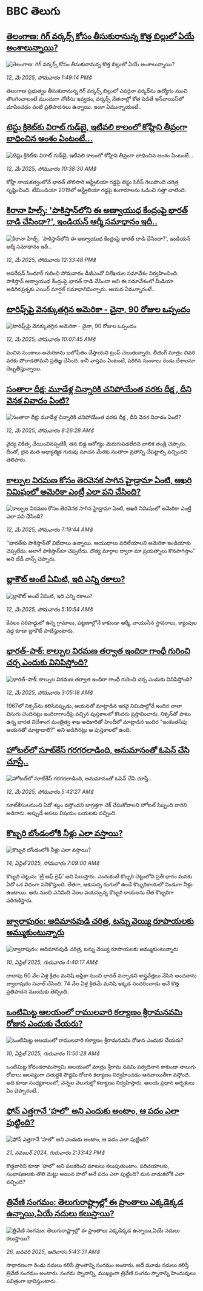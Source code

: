 # BBC తెలుగు## [తెలంగాణ: గిగ్ వర్కర్స్ కోసం  తీసుకురానున్న కొత్త బిల్లులో ఏయే అంశాలున్నాయి?](https://www.bbc.com/telugu/articles/cm2k3e2r7weo?at_campaign=githubrss)![తెలంగాణ: గిగ్ వర్కర్స్ కోసం  తీసుకురానున్న కొత్త బిల్లులో ఏయే అంశాలున్నాయి?](https://ichef.bbci.co.uk/ace/standard/240/cpsprodpb/567c/live/bdcbe820-2f33-11f0-8bc1-7df2ca6d41e7.png)_12, మే 2025, సోమవారం 1:49:14 PMకి_తెలంగాణ ప్రభుత్వం తీసుకురానున్న గిగ్ వర్కర్స్‌ బిల్లులో ఎవరైనా వర్కర్‌ను ఉద్యోగం నుంచి తొలగించాలంటే ముందుగా నోటీసు ఇవ్వడం, వర్కర్స్‌ వేతనాల్లో కోత పెడితే ఇన్‌వాయిస్‌లో చూపించడం వంటి ప్రతిపాదనలు ఉన్నాయి. ఇంకా ఏమున్నాయంటే..## [టెస్టు క్రికెట్‌కు విరాట్ గుడ్‌బై, ఇటీవలి కాలంలో కోహ్లీని తీవ్రంగా బాధించిన అంశం ఏంటంటే...](https://www.bbc.com/telugu/articles/c991rgx729no?at_campaign=githubrss)![టెస్టు క్రికెట్‌కు విరాట్ గుడ్‌బై, ఇటీవలి కాలంలో కోహ్లీని తీవ్రంగా బాధించిన అంశం ఏంటంటే...](https://ichef.bbci.co.uk/ace/standard/240/cpsprodpb/3278/live/de4f2250-2f07-11f0-b26b-ab62c890638b.jpg)_12, మే 2025, సోమవారం 10:38:30 AMకి_కోహ్లీ నాయకత్వంలోనే భారత్ తొలిసారి ఆస్ట్రేలియా గడ్డపై టెస్టు సిరీస్ గెలుపొంది చరిత్ర సృష్టించింది. టీమిండియా 2019లో ఆస్ట్రేలియా గడ్డపై కంగారూలను ఓడించి సత్తా చాటింది.## [కిరానా హిల్స్‌: 'పాకిస్తాన్‌లోని ఈ అణ్వాయుధ కేంద్రంపై భారత్ దాడి చేసిందా?', ఇండియన్ ఆర్మీ సమాధానం ఇదీ..](https://www.bbc.com/telugu/articles/c20n61leep6o?at_campaign=githubrss)![కిరానా హిల్స్‌: 'పాకిస్తాన్‌లోని ఈ అణ్వాయుధ కేంద్రంపై భారత్ దాడి చేసిందా?', ఇండియన్ ఆర్మీ సమాధానం ఇదీ..](https://ichef.bbci.co.uk/ace/standard/240/cpsprodpb/de64/live/a7634d80-2f1f-11f0-8f57-b7237f6a66e6.jpg)_12, మే 2025, సోమవారం 12:33:48 PMకి_ఆపరేషన్ సిందూర్ గురించి సోమవారం డీజీఎంవో విలేఖరుల సమావేశం నిర్వహించింది. పాకిస్తాన్ అణ్వాయుధ కేంద్రంపై భారత్ దాడి చేసిందా అని ఈ సమావేశంలో మీడియా అడిగినప్రశ్నకు ఎయిర్ మార్షల్ సమాధానిమిచ్చారు. ఆయన ఏమన్నారంటే..## [టారిఫ్స్‌పై వెనక్కుతగ్గిన అమెరికా - చైనా, 90 రోజుల ఒప్పందం](https://www.bbc.com/telugu/articles/c5y53jgpv8do?at_campaign=githubrss)![టారిఫ్స్‌పై వెనక్కుతగ్గిన అమెరికా - చైనా, 90 రోజుల ఒప్పందం](https://ichef.bbci.co.uk/ace/standard/240/cpsprodpb/dbb3/live/7e5585e0-2f18-11f0-ab5d-c5134b2cbca6.jpg)_12, మే 2025, సోమవారం 10:07:45 AMకి_పెంచిన సుంకాలు అమెరికాను బలోపేతం చేస్తాయని ట్రంప్ చెబుతున్నారు. బీజింగ్ మాత్రం చివరి వరకు పోరాడతామని ప్రతిజ్ఞ చేసింది. కానీ వాస్తవం ఏంటంటే, పెరిగిన సుంకాలు రెండు దేశాలనూ దెబ్బతీస్తున్నాయి.## [సంతారా దీక్ష: మూడేళ్ల చిన్నారికి  చనిపోయేంత వరకు దీక్ష , దీని వెనక వివాదం ఏంటి?](https://www.bbc.com/telugu/articles/c9wgk2dpnjvo?at_campaign=githubrss)![సంతారా దీక్ష: మూడేళ్ల చిన్నారికి  చనిపోయేంత వరకు దీక్ష , దీని వెనక వివాదం ఏంటి?](https://ichef.bbci.co.uk/ace/standard/240/cpsprodpb/f5f2/live/5ece3660-2e1c-11f0-b26b-ab62c890638b.jpg)_12, మే 2025, సోమవారం 8:26:28 AMకి_వైద్య చికిత్స చేయించినప్పటికీ, తన బిడ్డ ఆరోగ్యం మెరుగుపడలేదని బాలిక తండ్రి  చెప్పారు. దీంతో, జైన మత ఆధ్యాత్మిక గురువు సూచన మేరకు సంతారా వ్రతాన్ని చేపట్టాల్సి వచ్చిందని తెలిపారు.## [కాల్పుల విరమణ కోసం తెరవెనక సాగిన హైడ్రామా ఏంటి, ఆఖరి నిమిషంలో అమెరికా ఎంట్రీ ఎలా పని చేసింది?](https://www.bbc.com/telugu/articles/cp85e8n77l9o?at_campaign=githubrss)![కాల్పుల విరమణ కోసం తెరవెనక సాగిన హైడ్రామా ఏంటి, ఆఖరి నిమిషంలో అమెరికా ఎంట్రీ ఎలా పని చేసింది?](https://ichef.bbci.co.uk/ace/standard/240/cpsprodpb/559e/live/3a30eb90-2f02-11f0-8ff1-59f5dcf8e9f5.jpg)_12, మే 2025, సోమవారం 7:19:44 AMకి_‘‘భారత్‌కు పాకిస్తాన్‌తో విభేదాలు ఉన్నాయి. ఆయుధాలు వదిలేయాలని అమెరికా ఇండియాకు చెప్పలేదు. అలాగే పాకిస్తాన్‌కూ చెప్పలేదు.  దౌత్య మార్గాల ద్వారా మా ప్రయత్నాలు కొనసాగిస్తాం’’ అని  జేడీ వాన్స్ చెప్పారు.## [బ్లాకౌట్ అంటే ఏమిటి, ఇది ఎన్ని రకాలు?](https://www.bbc.com/telugu/articles/cy9047eql71o?at_campaign=githubrss)![బ్లాకౌట్ అంటే ఏమిటి, ఇది ఎన్ని రకాలు?](https://ichef.bbci.co.uk/ace/standard/240/cpsprodpb/0d7a/live/8a4af690-2ef1-11f0-b26b-ab62c890638b.jpg)_12, మే 2025, సోమవారం 5:10:54 AMకి_కేవలం సరిహద్దులో ఉన్న గ్రామాలు, పట్టణాల్లోనే కాకుండా ఆర్మీ, వాయుసేన స్థావరాలు, క్యాంపుల వద్ద కూడా బ్లాకౌట్ పాటిస్తుంటారు.## [భారత్-పాక్: కాల్పుల విరమణ తర్వాత ఇందిరా గాంధీ గురించి చర్చ ఎందుకు వినిపిస్తోంది? ](https://www.bbc.com/telugu/articles/c9q0lgvngryo?at_campaign=githubrss)![భారత్-పాక్: కాల్పుల విరమణ తర్వాత ఇందిరా గాంధీ గురించి చర్చ ఎందుకు వినిపిస్తోంది? ](https://ichef.bbci.co.uk/ace/standard/240/cpsprodpb/2833/live/89396420-2e70-11f0-b26b-ab62c890638b.png)_12, మే 2025, సోమవారం 3:05:18 AMకి_1967లో నిక్సన్‌ను కలిసినప్పుడు, ఆయనతో మాట్లాడిన ఇరవై నిమిషాల్లోనే ఇందిర చాలా విసుగు చెందినట్లు ఇందిరాగాంధీపై వచ్చిన పుస్తకాలలో కొందరు ప్రస్తావించారు. నిక్సన్‌తో పాటు ఉన్న భారత విదేశాంగ మంత్రిత్వ శాఖ అధికారితో హిందీలో మాట్లాడిన ఇందిర "ఇంకెంతసేపు ఆయనతో మాట్లాడాలి?" అని అడిగినట్లు ఆ పుస్తకాలలో ఉంది.## [హోటల్‌లో సూట్‌కేస్ గరగరలాడింది, అనుమానంతో ఓపెన్ చేసి చూస్తే..](https://www.bbc.com/telugu/articles/c5y5x504n3po?at_campaign=githubrss)![హోటల్‌లో సూట్‌కేస్ గరగరలాడింది, అనుమానంతో ఓపెన్ చేసి చూస్తే..](https://ichef.bbci.co.uk/ace/standard/240/cpsprodpb/6732/live/cade7580-2ef4-11f0-a1ff-d9949b05c459.jpg)_12, మే 2025, సోమవారం 5:42:27 AMకి_సూట్‌కేసులనుంచి ఏదో శబ్దం వస్తోందని జాగ్రత్తగా చెక్ చేసుకోవాలని హోటల్ సిబ్బంది వారిని అడిగారు. అప్పుడే అసలు విషయం బయటకు వచ్చింది.## [కొబ్బరి బోండంలోకి నీళ్లు ఎలా వస్తాయి?](https://www.bbc.com/telugu/articles/czjn4mzxxy8o?at_campaign=githubrss)![కొబ్బరి బోండంలోకి నీళ్లు ఎలా వస్తాయి?](https://ichef.bbci.co.uk/ace/standard/240/cpsprodpb/46c5/live/684a55e0-18fd-11f0-8b11-7756b7b808cc.jpg)_14, ఏప్రిల్ 2025, సోమవారం 7:09:00 AMకి_కొబ్బరి చెట్టును 'ట్రీ ఆఫ్ లైఫ్' అని పిలుస్తారు. ఎందుకంటే కొబ్బరి చెట్టులోని ప్రతీ భాగం మనకు ఏదో ఒక విధంగా పనికొస్తుంది. లేతగా, ఆకుపచ్చ రంగులో ఉండే కొబ్బరికాయలో నిండుగా నీళ్లు ఉంటాయి. ఆరు నుంచి ఎనిమిది నెలల వయస్సున్న కొబ్బరి కాయలను లేత కొబ్బరిగా పరిగణిస్తారు.## [జ్వాలాపురం: ఆదిమానవుడి చరిత్ర, టన్ను వెయ్యి రూపాయలకు అమ్ముకుంటున్నారు ](https://www.bbc.com/telugu/articles/creqqnwdd5qo?at_campaign=githubrss)![జ్వాలాపురం: ఆదిమానవుడి చరిత్ర, టన్ను వెయ్యి రూపాయలకు అమ్ముకుంటున్నారు ](https://ichef.bbci.co.uk/ace/standard/240/cpsprodpb/765e/live/b472e2d0-15b4-11f0-842b-a7355694993d.jpg)_10, ఏప్రిల్ 2025, గురువారం 4:40:17 AMకి_దాదాపు 60 వేల ఏళ్ల క్రితం మనిషి ఆఫ్రికా నుంచి భారత్ వచ్చాడని శాస్త్రవేత్తలు వేసిన అంచనాను జ్వాలాపురం సవాల్ చేసింది. 74 వేల ఏళ్ల క్రితమే మనిషి ఇక్కడ సంచరించాడు అనే కొత్త ప్రతిపాదన ముందుకు తెచ్చింది.## [ఒంటిమిట్ట ఆలయంలో రాములవారి కల్యాణం శ్రీరామనవమి రోజున ఎందుకు చేయరు?](https://www.bbc.com/telugu/articles/ce822j5e465o?at_campaign=githubrss)![ఒంటిమిట్ట ఆలయంలో రాములవారి కల్యాణం శ్రీరామనవమి రోజున ఎందుకు చేయరు?](https://ichef.bbci.co.uk/ace/standard/240/cpsprodpb/fed5/live/25534d40-1601-11f0-b58a-6113af226972.jpg)_10, ఏప్రిల్ 2025, గురువారం 11:50:28 AMకి_ఒంటిమిట్ట కోదండరామస్వామి ఆలయంలో మాత్రం శ్రీరామ నవమి పర్వదినాన కాకుండా నాలుగు రోజులు ఆలస్యంగా చతుర్దశి పౌర్ణమి రోజున కల్యాణం నిర్వహించడం ఆనవాయితీగా వస్తోంది. అది కూడా సంధ్యకాలంలో, వెన్నెల వెలుగుల్లో కల్యాణం నిర్వహిస్తారు. ఆలయ ప్రధాన అర్చకులు ఏం చెప్పారంటే..## [ఫోన్ ఎత్తగానే ‘హలో’ అని ఎందుకు అంటాం, ఆ పదం ఎలా పుట్టింది?](https://www.bbc.com/telugu/articles/cgj7x7gdjq4o?at_campaign=githubrss)![ఫోన్ ఎత్తగానే ‘హలో’ అని ఎందుకు అంటాం, ఆ పదం ఎలా పుట్టింది?](https://ichef.bbci.co.uk/ace/standard/240/cpsprodpb/0618/live/7a20ebb0-a807-11ef-b21e-5359bd56d02f.jpg)_21, నవంబర్ 2024, గురువారం 2:33:42 PMకి_కొత్తవారిని కూడా ‘హలో’ అని పలకరించి మాటలు కలుపుతుంటాం.  పరిచయాలకు, సంభాషణలకు తొలి మెట్టు అయిన హలో అనే పదం ఎలా పుట్టింది? మన వాడుకలోకి ఎలా వచ్చింది?## [త్రివేణి సంగమం: తెలుగురాష్ట్రాల్లో ఈ ప్రాంతాలు ఎక్కడెక్కడ ఉన్నాయి,ఏయే నదులు కలుస్తాయి? ](https://www.bbc.com/telugu/articles/cz7elrr17jeo?at_campaign=githubrss)![త్రివేణి సంగమం: తెలుగురాష్ట్రాల్లో ఈ ప్రాంతాలు ఎక్కడెక్కడ ఉన్నాయి,ఏయే నదులు కలుస్తాయి? ](https://ichef.bbci.co.uk/ace/standard/240/cpsprodpb/9dad/live/7f50e780-da42-11ef-a37f-eba91255dc3d.jpg)_26, జనవరి 2025, ఆదివారం 5:43:31 AMకి_సాధారణంగా రెండు నదులు కలిసే ప్రాంతాన్ని సంగమం అంటారు. అదే మూడు నదులు కలిస్తే త్రివేణి సంగమం అంటారు. సంగమ స్నానాన్ని, ముఖ్యంగా త్రివేణి సంగమ స్నానాన్ని హిందువులు పవిత్రంగా భావిస్తుంటారు.